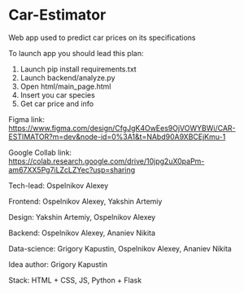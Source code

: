 # Car-Estimator
Web app used to predict car prices on its specifications

To launch app you should lead this plan:
1) Launch pip install requirements.txt
2) Launch backend/analyze.py
3) Open html/main_page.html
4) Insert you car species
5) Get car price and info

Figma link: https://www.figma.com/design/CfgJgK4OwEes9OjVOWYBWi/CAR-ESTIMATOR?m=dev&node-id=0%3A1&t=NAbd90A9XBCEjKmu-1

Google Collab link: https://colab.research.google.com/drive/10jpg2uX0paPm-am67XX5Pg7iLZcLZYec?usp=sharing 

Tech-lead: Ospelnikov Alexey

Frontend: Ospelnikov Alexey, Yakshin Artemiy

Design: Yakshin Artemiy, Ospelnikov Alexey

Backend: Ospelnikov Alexey, Ananiev Nikita

Data-science: Grigory Kapustin, Ospelnikov Alexey, Ananiev Nikita

Idea author: Grigory Kapustin

Stack: HTML + CSS, JS, Python + Flask
